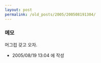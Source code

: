 ```yaml
---
layout: post
permalink: /old_posts/2005/200508191304/
---
```


### 메모


머그컵 갖고 오자.




- 2005/08/19 13:04 에 작성